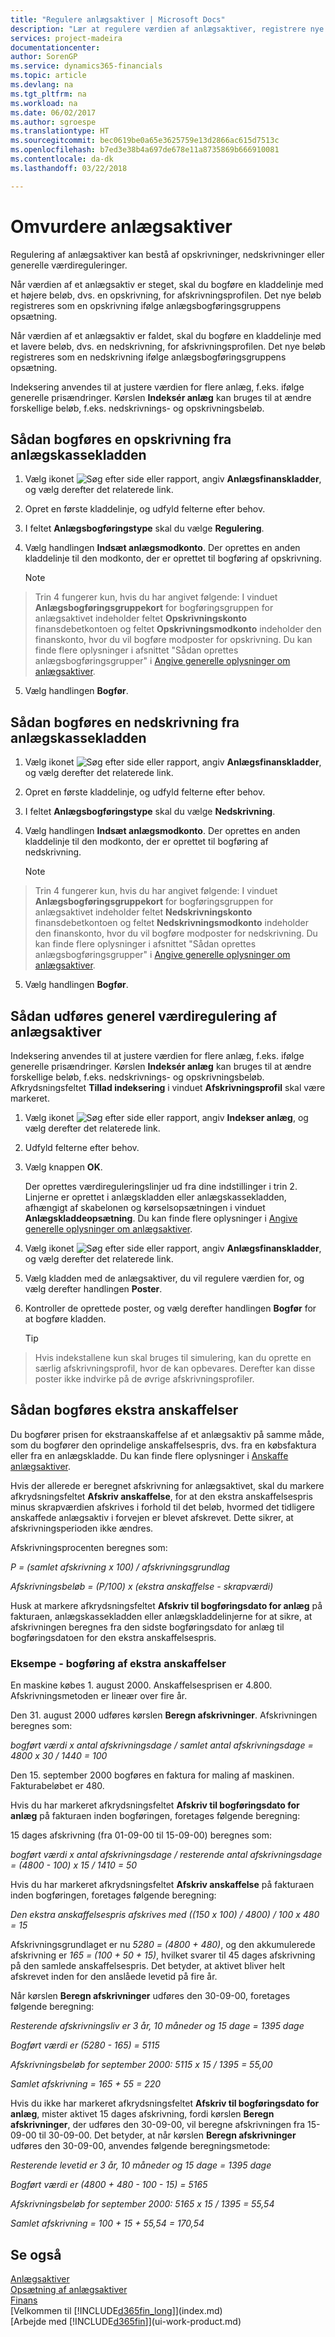 ```yaml
---
title: "Regulere anlægsaktiver | Microsoft Docs"
description: "Lær at regulere værdien af anlægsaktiver, registrere nye beløb som nedskrivning eller opskrivning og bogføre ekstra anskaffelser."
services: project-madeira
documentationcenter: 
author: SorenGP
ms.service: dynamics365-financials
ms.topic: article
ms.devlang: na
ms.tgt_pltfrm: na
ms.workload: na
ms.date: 06/02/2017
ms.author: sgroespe
ms.translationtype: HT
ms.sourcegitcommit: bec0619be0a65e3625759e13d2866ac615d7513c
ms.openlocfilehash: b7ed3e38b4a697de678e11a8735869b666910081
ms.contentlocale: da-dk
ms.lasthandoff: 03/22/2018

---
```

# <a name="revalue-fixed-assets"></a>Omvurdere anlægsaktiver
Regulering af anlægsaktiver kan bestå af opskrivninger, nedskrivninger eller generelle værdireguleringer.

Når værdien af et anlægsaktiv er steget, skal du bogføre en kladdelinje med et højere beløb, dvs. en opskrivning, for afskrivningsprofilen. Det nye beløb registreres som en opskrivning ifølge anlægsbogføringsgruppens opsætning.

Når værdien af et anlægsaktiv er faldet, skal du bogføre en kladdelinje med et lavere beløb, dvs. en nedskrivning, for afskrivningsprofilen. Det nye beløb registreres som en nedskrivning ifølge anlægsbogføringsgruppens opsætning.

Indeksering anvendes til at justere værdien for flere anlæg, f.eks. ifølge generelle prisændringer. Kørslen **Indeksér anlæg** kan bruges til at ændre forskellige beløb, f.eks. nedskrivnings- og opskrivningsbeløb.

## <a name="to-post-an-appreciation-from-the-fixed-asset-gl-journal"></a>Sådan bogføres en opskrivning fra anlægskassekladden
1. Vælg ikonet ![Søg efter side eller rapport](media/ui-search/search_small.png "Ikonet Søg efter side eller rapport"), angiv **Anlægsfinanskladder**, og vælg derefter det relaterede link.  
2. Opret en første kladdelinje, og udfyld felterne efter behov.
3. I feltet **Anlægsbogføringstype** skal du vælge **Regulering**.
4. Vælg handlingen **Indsæt anlægsmodkonto**. Der oprettes en anden kladdelinje til den modkonto, der er oprettet til bogføring af opskrivning.

    > [!NOTE]  
>   Trin 4 fungerer kun, hvis du har angivet følgende: I vinduet **Anlægsbogføringsgruppekort** for bogføringsgruppen for anlægsaktivet indeholder feltet **Opskrivningskonto** finansdebetkontoen og feltet **Opskrivningsmodkonto** indeholder den finanskonto, hvor du vil bogføre modposter for opskrivning. Du kan finde flere oplysninger i afsnittet "Sådan oprettes anlægsbogføringsgrupper" i [Angive generelle oplysninger om anlægsaktiver](fa-how-setup-general.md).  
5. Vælg handlingen **Bogfør**.

## <a name="to-post-a-write-down-from-the-fixed-asset-gl-journal"></a>Sådan bogføres en nedskrivning fra anlægskassekladden
1. Vælg ikonet ![Søg efter side eller rapport](media/ui-search/search_small.png "Ikonet Søg efter side eller rapport"), angiv **Anlægsfinanskladder**, og vælg derefter det relaterede link.  
2. Opret en første kladdelinje, og udfyld felterne efter behov.
3. I feltet **Anlægsbogføringstype** skal du vælge **Nedskrivning**.
4. Vælg handlingen **Indsæt anlægsmodkonto**. Der oprettes en anden kladdelinje til den modkonto, der er oprettet til bogføring af nedskrivning.

    > [!NOTE]  
>   Trin 4 fungerer kun, hvis du har angivet følgende: I vinduet **Anlægsbogføringsgruppekort** for bogføringsgruppen for anlægsaktivet indeholder feltet **Nedskrivningskonto** finansdebetkontoen og feltet **Nedskrivningsmodkonto** indeholder den finanskonto, hvor du vil bogføre modposter for nedskrivning. Du kan finde flere oplysninger i afsnittet "Sådan oprettes anlægsbogføringsgrupper" i [Angive generelle oplysninger om anlægsaktiver](fa-how-setup-general.md).
5. Vælg handlingen **Bogfør**.

## <a name="to-perform-general-revaluation-of-fixed-assets"></a>Sådan udføres generel værdiregulering af anlægsaktiver
Indeksering anvendes til at justere værdien for flere anlæg, f.eks. ifølge generelle prisændringer. Kørslen **Indeksér anlæg** kan bruges til at ændre forskellige beløb, f.eks. nedskrivnings- og opskrivningsbeløb. Afkrydsningsfeltet **Tillad indeksering** i vinduet **Afskrivningsprofil** skal være markeret.

1. Vælg ikonet ![Søg efter side eller rapport](media/ui-search/search_small.png "Ikonet Søg efter side eller rapport"), angiv **Indekser anlæg**, og vælg derefter det relaterede link.  
2. Udfyld felterne efter behov.
3. Vælg knappen **OK**.

    Der oprettes værdireguleringslinjer ud fra dine indstillinger i trin 2. Linjerne er oprettet i anlægskladden eller anlægskassekladden, afhængigt af skabelonen og kørselsopsætningen i vinduet **Anlægskladdeopsætning**. Du kan finde flere oplysninger i [Angive generelle oplysninger om anlægsaktiver](fa-how-setup-general.md).
4. Vælg ikonet ![Søg efter side eller rapport](media/ui-search/search_small.png "Ikonet Søg efter side eller rapport"), angiv **Anlægsfinanskladder**, og vælg derefter det relaterede link.  
5. Vælg kladden med de anlægsaktiver, du vil regulere værdien for, og vælg derefter handlingen **Poster**.  
6. Kontroller de oprettede poster, og vælg derefter handlingen **Bogfør** for at bogføre kladden.

    > [!TIP]  
>   Hvis indekstallene kun skal bruges til simulering, kan du oprette en særlig afskrivningsprofil, hvor de kan opbevares. Derefter kan disse poster ikke indvirke på de øvrige afskrivningsprofiler.

   ## <a name="to-post-additional-acquisition-costs"></a>Sådan bogføres ekstra anskaffelser
   Du bogfører prisen for ekstraanskaffelse af et anlægsaktiv på samme måde, som du bogfører den oprindelige anskaffelsespris, dvs. fra en købsfaktura eller fra en anlægskladde. Du kan finde flere oplysninger i [Anskaffe anlægsaktiver](fa-how-acquire.md).  

Hvis der allerede er beregnet afskrivning for anlægsaktivet, skal du markere afkrydsningsfeltet **Afskriv anskaffelse**, for at den ekstra anskaffelsespris minus skrapværdien afskrives i forhold til det beløb, hvormed det tidligere anskaffede anlægsaktiv i forvejen er blevet afskrevet. Dette sikrer, at afskrivningsperioden ikke ændres.  

Afskrivningsprocenten beregnes som:  

*P = (samlet afskrivning x 100) / afskrivningsgrundlag*

*Afskrivningsbeløb = (P/100) x (ekstra anskaffelse - skrapværdi)*  

Husk at markere afkrydsningsfeltet **Afskriv til bogføringsdato for anlæg** på fakturaen, anlægskassekladden eller anlægskladdelinjerne for at sikre, at afskrivningen beregnes fra den sidste bogføringsdato for anlæg til bogføringsdatoen for den ekstra anskaffelsespris.

### <a name="example---posting-additional-acquisition-costs"></a>Eksempe - bogføring af ekstra anskaffelser
En maskine købes 1. august 2000. Anskaffelsesprisen er 4.800. Afskrivningsmetoden er lineær over fire år.

Den 31. august 2000 udføres kørslen **Beregn afskrivninger**. Afskrivningen beregnes som:

*bogført værdi x antal afskrivningsdage / samlet antal afskrivningsdage = 4800 x 30 / 1440 = 100*  

Den 15. september 2000 bogføres en faktura for maling af maskinen. Fakturabeløbet er 480.

Hvis du har markeret afkrydsningsfeltet **Afskriv til bogføringsdato for anlæg** på fakturaen inden bogføringen, foretages følgende beregning:  

15 dages afskrivning (fra 01-09-00 til 15-09-00) beregnes som:

*bogført værdi x antal afskrivningsdage / resterende antal afskrivningsdage = (4800 - 100) x 15 / 1410 = 50*

Hvis du har markeret afkrydsningsfeltet **Afskriv anskaffelse** på fakturaen inden bogføringen, foretages følgende beregning:  

*Den ekstra anskaffelsespris afskrives med ((150 x 100) / 4800) / 100 x 480 = 15*

Afskrivningsgrundlaget er nu *5280 = (4800 + 480)*, og den akkumulerede afskrivning er *165 = (100 + 50 + 15)*, hvilket svarer til 45 dages afskrivning på den samlede anskaffelsespris. Det betyder, at aktivet bliver helt afskrevet inden for den anslåede levetid på fire år.  

Når kørslen **Beregn afskrivninger** udføres den 30-09-00, foretages følgende beregning:  

*Resterende afskrivningsliv er 3 år, 10 måneder og 15 dage = 1395 dage*  

*Bogført værdi er (5280 - 165) = 5115*  

*Afskrivningsbeløb for september 2000: 5115 x 15 / 1395 = 55,00*  

*Samlet afskrivning = 165 + 55 = 220*  

Hvis du ikke har markeret afkrydsningsfeltet **Afskriv til bogføringsdato for anlæg**, mister aktivet 15 dages afskrivning, fordi kørslen **Beregn afskrivninger**, der udføres den 30-09-00, vil beregne afskrivningen fra 15-09-00 til 30-09-00. Det betyder, at når kørslen **Beregn afskrivninger** udføres den 30-09-00, anvendes følgende beregningsmetode:  

*Resterende levetid er 3 år, 10 måneder og 15 dage = 1395 dage*  

*Bogført værdi er (4800 + 480 - 100 - 15) = 5165*

*Afskrivningsbeløb for september 2000: 5165 x 15 / 1395 = 55,54*  

*Samlet afskrivning = 100 + 15 + 55,54 = 170,54*

## <a name="see-also"></a>Se også
[Anlægsaktiver](fa-manage.md)  
[Opsætning af anlægsaktiver](fa-setup.md)  
[Finans](finance.md)  
[Velkommen til [!INCLUDE[d365fin_long](includes/d365fin_long_md.md)]](index.md)  
[Arbejde med [!INCLUDE[d365fin](includes/d365fin_md.md)]](ui-work-product.md)

